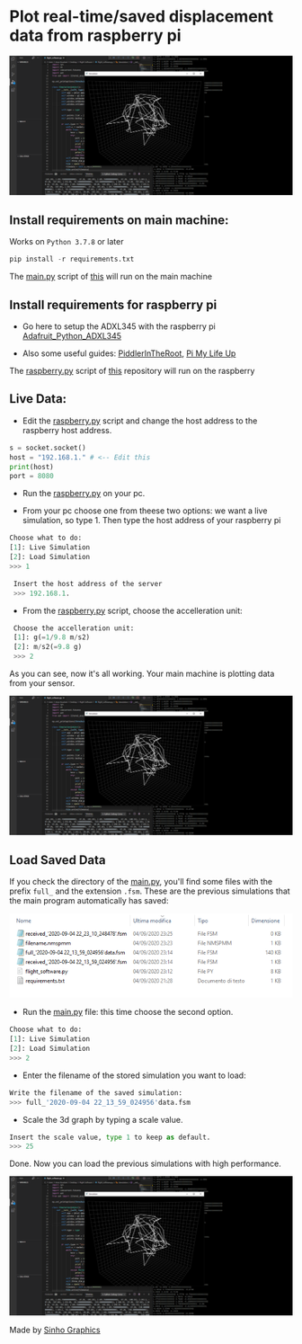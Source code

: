 # Plot real-time/saved displacement data from raspberry pi

![](images/real_time_plot.PNG)

## Install requirements on main machine:

Works on ```Python 3.7.8``` or later

```python
pip install -r requirements.txt
```
The [main.py](https://github.com/MrSinho/SpaceProgramm/blob/master/main.py) script of [this](https://github.com/MrSinho/Python_plot_3d_realtime-saved_data_from_raspberry_pi) will run on the main machine

## Install requirements for raspberry pi
 - Go here to setup the ADXL345 with the raspberry pi [Adafruit_Python_ADXL345](https://github.com/adafruit/Adafruit_Python_ADXL345)

 - Also some useful guides: [PiddlerInTheRoot](https://www.youtube.com/watch?v=NPTK0inTldw&t=428s), [Pi My Life Up](https://www.youtube.com/watch?v=QH1umP-duik&t=104s)

The [raspberry.py](https://github.com/MrSinho/Python_plot_3d_realtime-saved_data_from_raspberry_pi/blob/master/raspberry.py) script of [this](https://github.com/MrSinho/Python_plot_3d_realtime-saved_data_from_raspberry_pi ) repository will run on the raspberry

## Live Data:
- Edit the [raspberry.py](https://github.com/MrSinho/Python_plot_3d_realtime-saved_data_from_raspberry_pi/blob/master/raspberry.py) script and change the host address to the raspberry host address.

```python
s = socket.socket()
host = "192.168.1." # <-- Edit this
print(host)
port = 8080
```

- Run the [raspberry.py](https://github.com/MrSinho/Python_plot_3d_realtime-saved_data_from_raspberry_pi/blob/master/raspberry.py) on your pc.

- From your pc choose one from theese two options: we want a live simulation, so type 1. Then type the host address of your raspberry pi

```python
Choose what to do:
[1]: Live Simulation
[2]: Load Simulation
>>> 1
```
```python
 Insert the host address of the server
 >>> 192.168.1.
```

- From the [raspberry.py](https://github.com/MrSinho/Python_plot_3d_realtime-saved_data_from_raspberry_pi/blob/master/raspberry.py) script, choose the accelleration unit:

```python
 Choose the accelleration unit:
 [1]: g(=1/9.8 m/s2)
 [2]: m/s2(=9.8 g)
 >>> 2
```

As you can see, now it's all working. Your main machine is plotting data from your sensor.

![](images/real_time_plot.PNG)

## Load Saved Data
If you check the directory of the [main.py](https://github.com/MrSinho/Python_plot_3d_realtime-saved_data_from_raspberry_pi/blob/master/main.py), you'll find some files with the prefix ```full_``` and the extension ```.fsm```. These are the previous simulations that the main program automatically has saved: 

![](images/saved.PNG)

- Run the [main.py](https://github.com/MrSinho/Python_plot_3d_realtime-saved_data_from_raspberry_pi/blob/master/main.py) file: this time choose the second option.

```python
Choose what to do:
[1]: Live Simulation
[2]: Load Simulation
>>> 2
```

- Enter the filename of the stored simulation you want to load: 

```python
Write the filename of the saved simulation:
>>> full_'2020-09-04 22_13_59_024956'data.fsm
```

- Scale the 3d graph by typing a scale value.

```python
Insert the scale value, type 1 to keep as default.
>>> 25
```

Done. Now you can load the previous simulations with high performance.

![](images/real_time_plot.PNG)

Made by [Sinho Graphics](https://www.instagram.com/sinho_graphics/)

